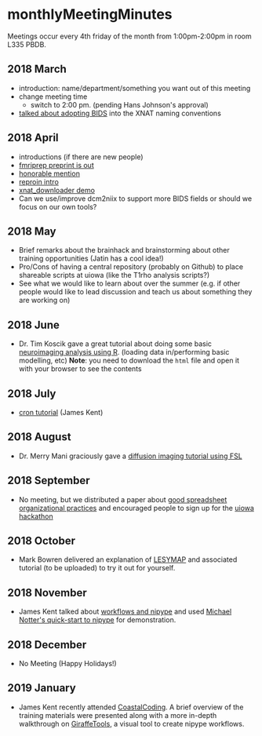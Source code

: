 # monthlyMeetingMinutes
Meetings occur every 4th friday of the month from 1:00pm-2:00pm in room L335 PBDB.

## 2018 March
- introduction: name/department/something you want out of this meeting
- change meeting time
  - switch to 2:00 pm. (pending Hans Johnson's approval)
- [talked about adopting BIDS](https://slides.com/jameskent/bids#/) into the XNAT naming conventions

## 2018 April
- introductions (if there are new people)
- [fmriprep preprint is out](https://www.biorxiv.org/content/early/2018/04/25/306951)
- [honorable mention](http://neuroinformatics2017.org/speakers/chris-gorgolewski/)
- [reproin intro](https://github.com/ReproNim/reproin)
- [xnat_downloader demo](https://github.com/HBClab/xnat_downloader)
- Can we use/improve dcm2niix to support more BIDS fields or should we focus on our own tools?

## 2018 May
- Brief remarks about the brainhack and brainstorming about other training opportunities (Jatin has a cool idea!)
- Pro/Cons of having a central repository (probably on Github) to place shareable scripts at uiowa (like the T1rho analysis scripts?)
- See what we would like to learn about over the summer (e.g. if other people would like to lead discussion and teach us about something they are working on)

## 2018 June
- Dr. Tim Koscik gave a great tutorial about doing some basic [neuroimaging analysis using R](data/2018-06-29_tim-koscik_r-neuroimaging.html). (loading data in/performing basic modelling, etc) 
**Note**: you need to download the `html` file and open it with your browser to see the contents

## 2018 July
- [cron tutorial](https://slides.com/jameskent/cron#/) (James Kent)

## 2018 August
- Dr. Merry Mani graciously gave a [diffusion imaging tutorial using FSL](https://github.com/NeuroimagingUIowa/dwiProcessingTutorial)

## 2018 September
- No meeting, but we distributed a paper about [good spreadsheet organizational practices]( https://www.tandfonline.com/doi/full/10.1080/00031305.2017.1375989) and encouraged people to sign up
for the [uiowa hackathon](https://bigdata.uiowa.edu/)

## 2018 October
- Mark Bowren delivered an explanation of [LESYMAP](https://github.com/dorianps/LESYMAP) and associated tutorial (to be uploaded) to try it out for yourself.

## 2018 November
- James Kent talked about [workflows and nipype](https://slides.com/jameskent/workflows-and-nipype#/) and used [Michael Notter's quick-start to nipype](https://miykael.github.io/nipype_tutorial/notebooks/introduction_quickstart_non-neuroimaging.html) for demonstration.

## 2018 December
- No Meeting (Happy Holidays!)

## 2019 January
- James Kent recently attended [CoastalCoding](https://github.com/nipype/coco2019-training). A brief overview of the training materials were presented along with a more in-depth walkthrough on [GiraffeTools](https://github.com/TimVanMourik/GiraffeTools), a visual tool to create nipype workflows.
